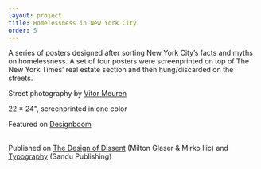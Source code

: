 ```yaml
---
layout: project
title: Homelessness in New York City
order: 5
---
```


A series of posters designed after sorting New York City&rsquo;s facts and myths on homelessness. A set of four posters were screenprinted on top of The New York Times&rsquo; real estate section and then hung/discarded on the streets.

<p class="specifications">Street photography by <a target="_blank" href="http://vitormeuren.com">Vitor Meuren</a></p>

<p class="specifications">22 × 24", screenprinted in one color</p>

<p class="features">Featured on <a href="http://www.designboom.com/design/homelessness-new-york-city-poster-series-vitor-de-carvalho-11-02-2015" target="_blank">Designboom</a><br><br></p>

<p class="features">Published on <a href="https://www.amazon.com/Design-Dissent-Expanded-Nationalism-Alternative/dp/1631594249" target="_blank">The Design of Dissent</a> (Milton Glaser &amp; Mirko Ilic) and <a href="http://www.sandupublishing.com/design360en/publicationshow_en.php?id=144" target="_blank">Typography</a> (Sandu Publishing)</p>
